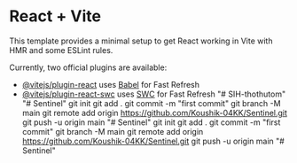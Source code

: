 # React + Vite

This template provides a minimal setup to get React working in Vite with HMR and some ESLint rules.

Currently, two official plugins are available:

- [@vitejs/plugin-react](https://github.com/vitejs/vite-plugin-react/blob/main/packages/plugin-react/README.md) uses [Babel](https://babeljs.io/) for Fast Refresh
- [@vitejs/plugin-react-swc](https://github.com/vitejs/vite-plugin-react-swc) uses [SWC](https://swc.rs/) for Fast Refresh
"# SIH-thothutom" 
"# Sentinel"  git init git add . git commit -m "first commit" git branch -M main git remote add origin https://github.com/Koushik-04KK/Sentinel.git git push -u origin main
"# Sentinel"  git init git add . git commit -m "first commit" git branch -M main git remote add origin https://github.com/Koushik-04KK/Sentinel.git git push -u origin main
"# Sentinel" 
